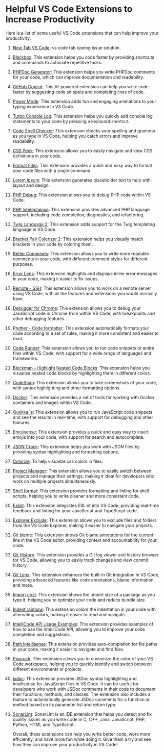 # Helpful VS Code Extensions to Increase Productivity

Here is a list of some useful VS Code extensions that can help improve your productivity:

1. [New Tab VS Code](https://vscode.one/new-tab-vscode/): vs code tab opeing issue solution.
2. [Blackbox](https://www.useblackbox.io/search): This extension helps you code faster by providing shortcuts and commands to automate repetitive tasks.
3. [PHPDoc Generator](https://marketplace.visualstudio.com/items?itemName=neilbrayfield.php-docblocker): This extension helps you write PHPDoc comments for your code, which can improve documentation and readability.
4. [GitHub Copilot](https://copilot.github.com/): This AI-powered extension can help you write code faster by suggesting code snippets and completing lines of code.
5. [Power Mode](https://marketplace.visualstudio.com/items?itemName=hoovercj.vscode-power-mode): This extension adds fun and engaging animations to your typing experience in VS Code.
6. [Turbo Console Log](https://marketplace.visualstudio.com/items?itemName=ChakrounAnas.turbo-console-log): This extension helps you quickly add console log statements to your code by pressing a keyboard shortcut.
7. [Code Spell Checker](https://marketplace.visualstudio.com/items?itemName=streetsidesoftware.code-spell-checker): This extension checks your spelling and grammar as you type in VS Code, helping you catch errors and improve readability.
8. [CSS Peek](https://marketplace.visualstudio.com/items?itemName=pranaygp.vscode-css-peek): This extension allows you to easily navigate and view CSS definitions in your code.
9. [Format Files](https://marketplace.visualstudio.com/items?itemName=lamartire.format-files): This extension provides a quick and easy way to format your code files with a single command.
10. [Lorem Ipsum](https://marketplace.visualstudio.com/items?itemName=Tyriar.lorem-ipsum): This extension generates placeholder text to help with layout and design.
11. [PHP Debug](https://marketplace.visualstudio.com/items?itemName=felixfbecker.php-debug): This extension allows you to debug PHP code within VS Code.
12. [PHP Intelephense](https://marketplace.visualstudio.com/items?itemName=bmewburn.vscode-intelephense-client): This extension provides advanced PHP language support, including code completion, diagnostics, and refactoring.
13. [Twig Language 2](https://marketplace.visualstudio.com/items?itemName=mblode.twig-language-2): This extension adds support for the Twig templating language in VS Code.
14. [Bracket Pair Colorizer 2](https://marketplace.visualstudio.com/items?itemName=CoenraadS.bracket-pair-colorizer-2): This extension helps you visually match brackets in your code by coloring them.
15. [Better Comments](https://marketplace.visualstudio.com/items?itemName=aaron-bond.better-comments): This extension allows you to write more readable comments in your code, with different comment styles for different purposes.
16. [Error Lens](https://marketplace.visualstudio.com/items?itemName=usernamehw.error-lens): This extension highlights and displays inline error messages in your code, making it easier to fix issues.
17. [Remote - SSH](https://marketplace.visualstudio.com/items?itemName=ms-vscode-remote.remote-ssh): This extension allows you to work on a remote server using VS Code, with all the features and extensions you would normally have.
18. [Debugger for Chrome](https://marketplace.visualstudio.com/items?itemName=msjsdiag.debugger-for-chrome): This extension allows you to debug your JavaScript code in Chrome from within VS Code, with breakpoints and other debugging features.
19. [Prettier - Code formatter](https://marketplace.visualstudio.com/items?itemName=esbenp.prettier-vscode): This extension automatically formats your code according to a set of rules, making it more consistent and easier to read.
20. [Code Runner](https://marketplace.visualstudio.com/items?itemName=formulahendry.code-runner): This extension allows you to run code snippets or entire files within VS Code, with support for a wide range of languages and frameworks.
21. [Blockman - Highlight Nested Code Blocks](https://marketplace.visualstudio.com/items?itemName=Will-stone.blockman): This extension helps you visualize nested code blocks by highlighting them in different colors.
22. [CodeSnap](https://marketplace.visualstudio.com/items?itemName=adpyke.codesnap): This extension allows you to take screenshots of your code, with syntax highlighting and other formatting options.
23. [Docker](https://marketplace.visualstudio.com/items?itemName=ms-azuretools.vscode-docker): This extension provides a set of tools for working with Docker containers and images within VS Code.
24. [Quokka.js](https://marketplace.visualstudio.com/items?itemName=WallabyJs.quokka-vscode): This extension allows you to run JavaScript code snippets and see the results in real-time, with support for debugging and other features.
25. [Emojisense](https://marketplace.visualstudio.com/items?itemName=bierner.emojisense): This extension provides a quick and easy way to insert emojis into your code, with support for search and autocomplete.
26. [JSON Crack](https://marketplace.visualstudio.com/items?itemName=adamhartford.vscode-json-crack): This extension helps you work with JSON files by providing syntax highlighting and formatting options.
27. [Colorize](https://marketplace.visualstudio.com/items?itemName=kamikillerto.vscode-colorize): To help visualize css colors in files.
28. [Project Manager](https://marketplace.visualstudio.com/items?itemName=alefragnani.project-manager): This extension allows you to easily switch between projects and manage their settings, making it ideal for developers who work on multiple projects simultaneously.
29. [Shell format](https://marketplace.visualstudio.com/items?itemName=foxundermoon.shell-format): This extension provides formatting and linting for shell scripts, helping you to write cleaner and more consistent code.
30. [Eslint](https://marketplace.visualstudio.com/items?itemName=dbaeumer.vscode-eslint): This extension integrates ESLint into VS Code, providing real-time feedback and linting for your JavaScript and TypeScript code.
31. [Explorer Exclude](https://marketplace.visualstudio.com/items?itemName=haaaad.explorer-exclude): This extension allows you to exclude files and folders from the VS Code Explorer, making it easier to navigate your projects.
32. [Git blame](https://marketplace.visualstudio.com/items?itemName=waderyan.gitblame): This extension shows Git blame annotations for the current line in the VS Code editor, providing context and accountability for your code.
33. [Git History](https://marketplace.visualstudio.com/items?itemName=donjayamanne.githistory): This extension provides a Git log viewer and history browser for VS Code, allowing you to easily track changes and view commit history.
34. [Git Lens](https://marketplace.visualstudio.com/items?itemName=eamodio.gitlens): This extension enhances the built-in Git integration in VS Code, providing advanced features like code annotations, blame information, and more.
35. [Import cost](https://marketplace.visualstudio.com/items?itemName=wix.vscode-import-cost): This extension shows the import size of a package as you type it, helping you to optimize your code and reduce bundle size.
36. [Indent rainbow](https://marketplace.visualstudio.com/items?itemName=oderwat.indent-rainbow): This extension colors the indentation in your code with alternating colors, making it easier to read and navigate.
37. [IntelliCode API Usage Examples](https://marketplace.visualstudio.com/items?itemName=VisualStudioExptTeam.vscodeintellicode-examples): This extension provides examples of how to use the IntelliCode API, allowing you to improve your code completion and suggestions.
38. [Path Intellisense](https://marketplace.visualstudio.com/items?itemName=christian-kohler.path-intellisense): This extension provides auto-completion for file paths in your code, making it easier to navigate and find files.
39. [Peacock](https://marketplace.visualstudio.com/items?itemName=johnpapa.vscode-peacock): This extension allows you to customize the color of your VS Code workspace, helping you to quickly identify and switch between different environments or projects.
40. [jsdoc](https://marketplace.visualstudio.com/items?itemName=lllllllqw.jsdoc): This extension provides JSDoc syntax highlighting and intellisense for JavaScript files in VS Code. It can be useful for developers who work with JSDoc comments in their code to document their functions, methods, and classes. The extension also includes a feature to automatically generate JSDoc comments for a function or method based on its parameter list and return type.
41. [SonarLint](https://marketplace.visualstudio.com/items?itemName=SonarSource.sonarlint-vscode): SonarLint is an IDE extension that helps you detect and fix quality issues as you write code in C, C++, Java, JavaScript, PHP, Python, HTML and TypeScript.


    Overall, these extensions can help you write better code, work more efficiently, and have more fun while doing it. Give them a try and see how they can improve your productivity in VS Code!
